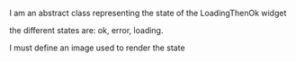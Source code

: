 I am an abstract class representing the state of the LoadingThenOk widgetthe different states are: ok, error, loading.I must define an image used to render the state